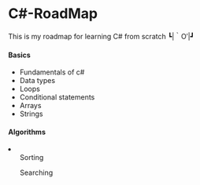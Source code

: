# C#-RoadMap
This is my roadmap for learning C# from scratch ┗|｀O′|┛

<h4>Basics</h4>
<ul>
  <li>Fundamentals of c#</li>
  <li>Data types</li>
  <li>Loops</li>
  <li>Conditional statements</li>
  <li>Arrays</li>
  <li>Strings</li>
</ul>
<h4>Algorithms</h4>
<li>
  <ul>Sorting</ul>
  <ul>Searching</ul>
</li>
